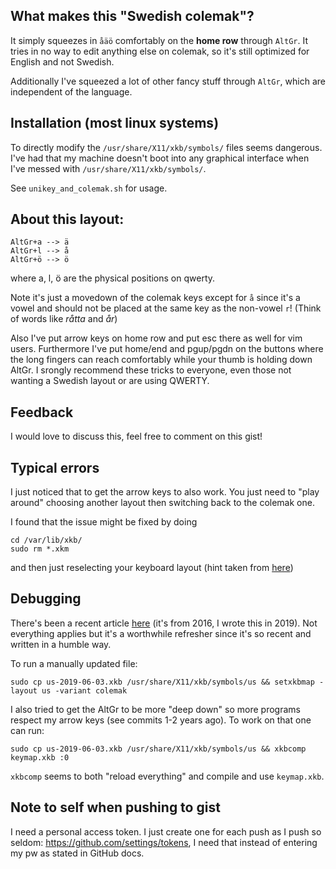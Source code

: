## What makes this "Swedish colemak"?

It simply squeezes in `åäö` comfortably on the **home row** through `AltGr`.
It tries in no way to edit anything else on colemak, so it's still
optimized for English and not Swedish.

Additionally I've squeezed a lot of other fancy stuff through `AltGr`,
which are independent of the language.

## Installation (most linux systems)

To directly modify the `/usr/share/X11/xkb/symbols/` files seems dangerous. I've
had that my machine doesn't boot into any graphical interface when I've messed
with `/usr/share/X11/xkb/symbols/`.

See `unikey_and_colemak.sh` for usage.

## About this layout:

    AltGr+a --> ä
    AltGr+l --> å
    AltGr+ö --> ö

where a, l, ö are the physical positions on qwerty.

Note it's just a movedown of the colemak keys except for `å` since it's
a vowel and should not be placed at the same key as the non-vowel `r`!
(Think of words like *råtta* and *år*)

Also I've put arrow keys on home row and put esc there as well for vim
users. Furthermore I've put home/end and pgup/pgdn on the buttons
where the long fingers can reach comfortably while your thumb is
holding down AltGr. I srongly recommend these tricks to everyone, even
those not wanting a Swedish layout or are using QWERTY.

## Feedback

I would love to discuss this, feel free to comment on this gist!

## Typical errors

I just noticed that to get the arrow keys to also work. You just need to "play around" choosing another layout then switching back to the colemak one.

I found that the issue might be fixed by doing

    cd /var/lib/xkb/
    sudo rm *.xkm

and then just reselecting your keyboard layout (hint taken from [here](https://help.ubuntu.com/community/Custom%20keyboard%20layout%20definitions))

## Debugging

There's been a recent article
[here](https://medium.com/@damko/a-simple-humble-but-comprehensive-guide-to-xkb-for-linux-6f1ad5e13450)
(it's from 2016, I wrote this in 2019). Not everything applies but it's a
worthwhile refresher since it's so recent and written in a humble way.

To run a manually updated file: 

    sudo cp us-2019-06-03.xkb /usr/share/X11/xkb/symbols/us && setxkbmap -layout us -variant colemak
    
I also tried to get the AltGr to be more "deep down" so more programs respect my arrow keys (see commits 1-2 years ago). To work on that one can run:   

    sudo cp us-2019-06-03.xkb /usr/share/X11/xkb/symbols/us && xkbcomp keymap.xkb :0

`xkbcomp` seems to both "reload everything" and compile and use `keymap.xkb`.

## Note to self when pushing to gist

I need a personal access token. I just create one for each push as I push so seldom: https://github.com/settings/tokens, I need that instead of entering my pw as stated in GitHub docs.

[instructions]: http://ubuntuforums.org/showthread.php?t=18876
